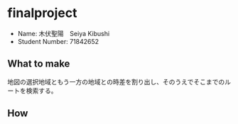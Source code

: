 # finalproject
* Name: 木伏聖陽　Seiya Kibushi
* Student Number: 71842652

## What to make
地図の選択地域ともう一方の地域との時差を割り出し、そのうえでそこまでのルートを検索する。

## How

